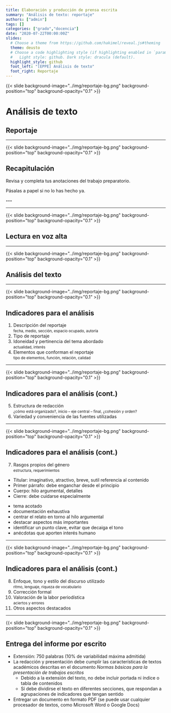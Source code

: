 ```yaml
---
title: Elaboración y producción de prensa escrita
summary: "Análisis de texto: reportaje"
authors: ["admin"]
tags: []
categories: ["grado","docencia"]
date: "2020-07-22T00:00:00Z"
slides:
  # Choose a theme from https://github.com/hakimel/reveal.js#theming
  theme: deusto
  # Choose a code highlighting style (if highlighting enabled in `params.toml`)
  #   Light style: github. Dark style: dracula (default).
  highlight_style: github
  foot_left: "[EPPE] Análisis de texto"
  foot_right: Reportaje
---
```


{{< slide background-image="../img/reportaje-bg.png" background-position="top" background-opacity="0.1" >}}

# Análisis de texto

## Reportaje

---

{{< slide background-image="../img/reportaje-bg.png" background-position="top" background-opacity="0.1" >}}

## Recapitulación

Revisa y completa tus anotaciones del trabajo preparatorio.

Pásalas a papel si no lo has hecho ya.

<span class="fa-stack fa-2x">
  <i class="fas fa-mobile-alt fa-stack-1x"></i>
  <i class="fas fa-ban fa-stack-2x" style="color:Tomato"></i>
</span>
<i class="fas fa-laptop fa-2x"></i>
<i class="fas fa-edit fa-2x"></i>
<i class="far fa-clock fa-2x"></i><strong><span id="time">---</span><!--<span id="timer"></span>min--></strong> <span id="start" style="opacity:.3;vertical-align: middle;"><i class="fa fa-play-circle" aria-hidden="true"></i></span>

---

{{< slide background-image="../img/reportaje-bg.png" background-position="top" background-opacity="0.1" >}}

## Lectura en voz alta

---

{{< slide background-image="../img/reportaje-bg.png" background-position="top" background-opacity="0.1" >}}

## Análisis del texto

<span class="fa-stack fa-2x">
  <i class="fas fa-mobile-alt fa-stack-1x"></i>
  <i class="fas fa-ban fa-stack-2x" style="color:Tomato"></i>
</span>
<span class="fa-stack fa-2x">
  <i class="fas fa-laptop fa-stack-1x"></i>
  <i class="fas fa-ban fa-stack-2x" style="color:Tomato"></i>
</span>
<i class="fas fa-edit fa-2x"></i>

---

{{< slide background-image="../img/reportaje-bg.png" background-position="top" background-opacity="0.1" >}}

## Indicadores para el análisis

1. Descripción del reportaje  
    <small>fecha, medio, sección, espacio ocupado, autoría</small>
1. Tipo de reportaje
1. Idoneidad y pertinencia del tema abordado   
    <small>actualidad, interés</small>
2. Elementos que conforman el reportaje  
    <small>tipo de elementos, función, relación, calidad</small>

---

{{< slide background-image="../img/reportaje-bg.png" background-position="top" background-opacity="0.1" >}}

## Indicadores para el análisis (cont.)

<ol start="5">
  <li> Estructura de redacción  <br />  <small>¿cómo está organizado?, inicio &ndash; eje central &ndash; final, ¿cohesión y orden?</small></li>
  <li>Variedad y conveniencia de las fuentes utilizadas</li>
</ol>

---

{{< slide background-image="../img/reportaje-bg.png" background-position="top" background-opacity="0.1" >}}

## Indicadores para el análisis (cont.)

<ol start="7">
    <li>Rasgos propios del género<br /><small>estructura, requerimientos</small></li>
</ol>

<ul class="fragment box" style="display:block;">
  <li>Titular: imaginativo, atractivo, breve, sutil referencia al contenido</li>
  <li>Primer párrafo: debe enganchar desde el principio</li>
  <li>Cuerpo: hilo argumental, detalles</li>
  <li>Cierre: debe cuidarse especialmente</li>
</ul>

<ul class="fragment box" style="display:block;">
  <li>tema acotado</li>
  <li>documentación exhaustiva</li>
  <li>centrar el relato en torno al hilo argumental</li>
  <li>destacar aspectos más importantes</li>
  <li>identificar un punto clave, evitar que decaiga el tono</li>
  <li>anécdotas que aporten interés humano</li>
</ul>

---

{{< slide background-image="../img/reportaje-bg.png" background-position="top" background-opacity="0.1" >}}

## Indicadores para el análisis (cont.)

<ol start="8">
  <li>Enfoque, tono y estilo del discurso utilizado<br /><small>ritmo, lenguaje, riqueza de vocabulario</small></li>
  <li>Corrección formal</li>
  <li>Valoración de la labor periodística<br /> <small>aciertos y errores</small></li>
  <li>Otros aspectos destacados</li>
</ol>


---


{{< slide background-image="../img/reportaje-bg.png" background-position="top" background-opacity="0.1" >}}

## Entrega del informe por escrito


- Extensión: 750 palabras (10% de variabilidad máxima admitida)
- La redacción y presentación debe cumplir las características de textos académicos descritas en el documento _Normas básicas para la presentación de trabajos escritos_
  + Debido a la extensión del texto, no debe incluir portada ni índice o tabla de contenidos
  + Sí debe dividirse el texto en diferentes secciones, que respondan a agrupaciones de indicadores que tengan sentido
- Entregar un documento en formato PDF (se puede usar cualquier procesador de textos, como Microsoft Word o Google Docs)



<script type="text/javascript">
function CountDownTimer(duration, granularity) {
  this.duration = duration;
  this.granularity = granularity || 1000;
  this.tickFtns = [];
  this.running = false;
}

CountDownTimer.prototype.start = function() {
  if (this.running) {
    return;
  }
  this.running = true;
  var start = Date.now(),
      that = this,
      diff, obj;

  (function timer() {
    diff = that.duration - (((Date.now() - start) / 1000) | 0);
    
    if (diff > 0) {
      setTimeout(timer, that.granularity);
    } else {
      diff = 0;
      that.running = false;
    }

    obj = CountDownTimer.parse(diff);
    that.tickFtns.forEach(function(ftn) {
      ftn.call(this, obj.minutes, obj.seconds);
    }, that);
  }());
};

CountDownTimer.prototype.onTick = function(ftn) {
  if (typeof ftn === 'function') {
    this.tickFtns.push(ftn);
  }
  return this;
};

CountDownTimer.prototype.expired = function() {
  return !this.running;
};

CountDownTimer.parse = function(seconds) {
  return {
    'minutes': (seconds / 60) | 0,
    'seconds': (seconds % 60) | 0
  };
};

window.onload = function () {
    var display = document.querySelector('#time'),
        timer = new CountDownTimer(60 * 20),
        timeObj = CountDownTimer.parse(60 * 20);
        audio = new Audio('https://git.miren.bz/pomodoro-timer/tibetan-bell.mp3');

    format(timeObj.minutes, timeObj.seconds);
    
    function beep() {
        if (this.expired()) {
           document.getElementById("time").innerText = "Ding-dong";
           audio.play()
      }
    }
  
    timer.onTick(format).onTick(beep);
        
    document.querySelector('#start').addEventListener('click', function () {
        timer.start();
    });
    
    function format(minutes, seconds) {
        minutes = minutes < 10 ? "0" + minutes : minutes;
        seconds = seconds < 10 ? "0" + seconds : seconds;
        display.textContent = minutes + ':' + seconds + 'min';
    }
};
</script>
